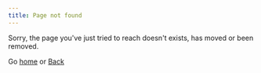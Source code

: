 ```yaml
---
title: Page not found
---
```

Sorry, the page you've just tried to reach doesn't exists, has moved or been removed.

Go [home](/) or <a href="javascript:history.back()">Back</a>
